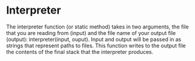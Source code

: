 # Interpreter


The interpreter function (or static method) takes in two arguments, the file that you are reading
from (input) and the file name of your output file (output): interpreter(input, ouput). Input
and output will be passed in as strings that represent paths to files. This function writes to the output file the contents of the final stack that the interpreter produces.
